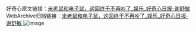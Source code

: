 好奇心原文链接：[米老鼠和电子鼠，这回终于不再吵了_娱乐_好奇心日报-谢舒敏 ](https://www.qdaily.com/articles/11125.html)
WebArchive归档链接：[米老鼠和电子鼠，这回终于不再吵了_娱乐_好奇心日报-谢舒敏 ](http://web.archive.org/web/20190623163756/https://www.qdaily.com/articles/11125.html)
![image](http://ww3.sinaimg.cn/large/007d5XDply1g3wcv3p0a3j30u03dub29)